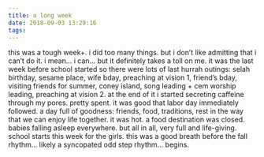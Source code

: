 ```yaml
---
title: a long week
date: 2018-09-03 13:29:16
tags:
---
```

this was a tough week+. i did too many things. but i don’t like admitting that i can’t do it. i mean… i can… but it definitely takes a toll on me. it was the last week before school started so there were lots of last hurrah outings: selah birthday, sesame place, wife bday, preaching at vision 1, friend’s bday, visiting friends for summer, coney island, song leading + cem worship leading, preaching at vision 2. at the end of it i started secreting caffeine through my pores. pretty spent. it was good that labor day immediately followed. a day full of goodness: friends, food, traditions, rest in the way that we can enjoy life together. it was hot. a food destination was closed. babies falling asleep everywhere. but all in all, very full and life-giving. school starts this week for the girls. this was a good breath before the fall rhythm… likely a syncopated odd step rhythm… begins.
